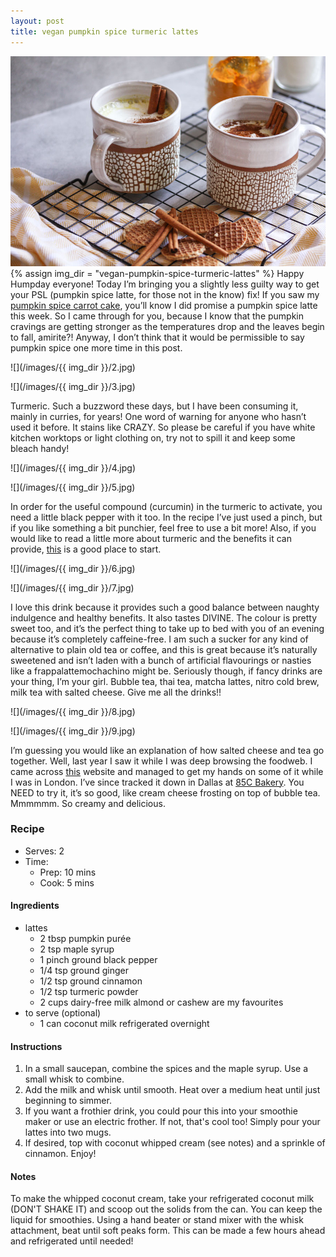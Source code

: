 ```yaml
---
layout: post
title: vegan pumpkin spice turmeric lattes
---
```

![](/images/vegan-pumpkin-spice-turmeric-lattes/1.jpg)
{% assign img_dir = "vegan-pumpkin-spice-turmeric-lattes" %}
Happy Humpday everyone! Today I’m bringing you a slightly less guilty way to get your PSL (pumpkin spice latte, for those not in the know) fix! If you saw my [pumpkin spice carrot cake](https://queenculinaire.com/recipe/pumpkin-spice-carrot-cake-with-cream-cheese-frosting/), you’ll know I did promise a pumpkin spice latte this week. So I came through for you, because I know that the pumpkin cravings are getting stronger as the temperatures drop and the leaves begin to fall, amirite?! Anyway, I don’t think that it would be permissible to say pumpkin spice one more time in this post.

![](/images/{{ img_dir }}/2.jpg)

![](/images/{{ img_dir }}/3.jpg)

Turmeric. Such a buzzword these days, but I have been consuming it, mainly in curries, for years! One word of warning for anyone who hasn’t used it before. It stains like CRAZY. So please be careful if you have white kitchen worktops or light clothing on, try not to spill it and keep some bleach handy!

![](/images/{{ img_dir }}/4.jpg)

![](/images/{{ img_dir }}/5.jpg)

In order for the useful compound (curcumin) in the turmeric to activate, you need a little black pepper with it too. In the recipe I’ve just used a pinch, but if you like something a bit punchier, feel free to use a bit more! Also, if you would like to read a little more about turmeric and the benefits it can provide, [this](https://www.livestrong.com/article/404629-what-are-turmeric-curcumin-good-for/) is a good place to start.

![](/images/{{ img_dir }}/6.jpg)

![](/images/{{ img_dir }}/7.jpg)

I love this drink because it provides such a good balance between naughty indulgence and healthy benefits. It also tastes DIVINE. The colour is pretty sweet too, and it’s the perfect thing to take up to bed with you of an evening because it’s completely caffeine-free. I am such a sucker for any kind of alternative to plain old tea or coffee, and this is great because it’s naturally sweetened and isn’t laden with a bunch of artificial flavourings or nasties like a frappalattemochachino might be. Seriously though, if fancy drinks are your thing, I’m your girl. Bubble tea, thai tea, matcha lattes, nitro cold brew, milk tea with salted cheese. Give me all the drinks!!

![](/images/{{ img_dir }}/8.jpg)

![](/images/{{ img_dir }}/9.jpg)

I’m guessing you would like an explanation of how salted cheese and tea go together. Well, last year I saw it while I was deep browsing the foodweb. I came across [this](http://www.happy-lemon.com/en/drink/drink.php) website and managed to get my hands on some of it while I was in London. I’ve since tracked it down in Dallas at [85C Bakery](http://www.85cbakerycafe.com/). You NEED to try it, it’s so good, like cream cheese frosting on top of bubble tea. Mmmmmm. So creamy and delicious.

### Recipe
+ Serves: 2
+ Time:
  + Prep: 10 mins
  + Cook: 5 mins
#### Ingredients
+ lattes
  + 2 tbsp pumpkin purée
  + 2 tsp maple syrup
  + 1 pinch ground black pepper
  + 1/4 tsp ground ginger
  + 1/2 tsp ground cinnamon
  + 1/2 tsp turmeric powder
  + 2 cups dairy-free milk almond or cashew are my favourites
+ to serve (optional)
  + 1 can coconut milk refrigerated overnight

#### Instructions
1. In a small saucepan, combine the spices and the maple syrup. Use a small whisk to combine.
1. Add the milk and whisk until smooth. Heat over a medium heat until just beginning to simmer.
1. If you want a frothier drink, you could pour this into your smoothie maker or use an electric frother. If not, that's cool too! Simply pour your lattes into two mugs.
1. If desired, top with coconut whipped cream (see notes) and a sprinkle of cinnamon. Enjoy!

#### Notes
To make the whipped coconut cream, take your refrigerated coconut milk (DON'T SHAKE IT) and scoop out the solids from the can. You can keep the liquid for smoothies. Using a hand beater or stand mixer with the whisk attachment, beat until soft peaks form. This can be made a few hours ahead and refrigerated until needed!

